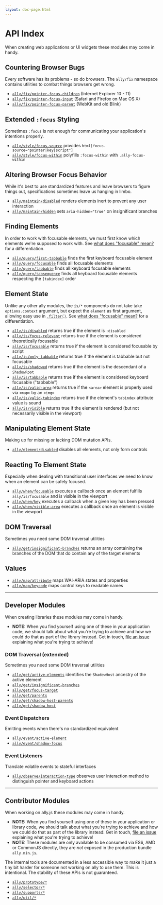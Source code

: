 ```yaml
---
layout: doc-page.html
---
```


# API Index

When creating web applications or UI widgets these modules may come in handy.


## Countering Browser Bugs

Every software has its problems - so do browsers. The `ally/fix` namespace contains utilities to combat things browsers get wrong.

* [`ally/fix/pointer-focus-children`](fix/pointer-focus-children.md) (Internet Explorer 10 - 11)
* [`ally/fix/pointer-focus-input`](fix/pointer-focus-input.md) (Safari and Firefox on Mac OS X)
* [`ally/fix/pointer-focus-parent`](fix/pointer-focus-parent.md) (WebKit and old Blink)


## Extended `:focus` Styling

Sometimes `:focus` is not enough for communicating your application's intentions properly.

* [`ally/style/focus-source`](style/focus-source.md) provides `html[focus-source="pointer|key|script"]`
* [`ally/style/focus-within`](style/focus-within.md) polyfills `:focus-within` with `.ally-focus-within`


## Altering Browser Focus Behavior

While it's best to use standardized features and leave browsers to figure things out, specifications sometimes leave us hanging in limbo.

* [`ally/maintain/disabled`](maintain/disabled.md) renders elements inert to prevent any user interaction
* [`ally/maintain/hidden`](maintain/hidden.md) sets `aria-hidden="true"` on insignificant branches


## Finding Elements

In order to work with focusable elements, we must first know which elements we're supposed to work with. See [what does "focusable" mean?](../what-is-focusable.md) for a differentiation.

* [`ally/query/first-tabbable`](query/first-tabbable.md) finds the first keyboard focusable element
* [`ally/query/focusable`](query/focusable.md) finds all focusable elements
* [`ally/query/tabbable`](query/tabbable.md) finds all keyboard focusable elements
* [`ally/query/tabsequence`](query/tabsequence.md) finds all keyboard focusable elements respecting the `[tabindex]` order


## Element State

Unlike any other ally modules, the `is/*` components do not take take `options.context` argument, but expect the `element` as first argument, allowing easy use in [`.filter()`](https://developer.mozilla.org/en-US/docs/Web/JavaScript/Reference/Global_Objects/Array/filter). See [what does "focusable" mean?](../what-is-focusable.md) for a differentiation.

* [`ally/is/disabled`](is/disabled.md) returns true if the element is `:disabled`
* [`ally/is/focus-relevant`](is/focus-relevant.md) returns true if the element is considered theoretically focusable
* [`ally/is/focusable`](is/focusable.md) returns true if the element is considered focusable by script
* [`ally/is/only-tabbable`](is/only-tabbable.md) returns true if the element is tabbable but not focusable
* [`ally/is/shadowed`](is/shadowed.md) returns true if the element is the descendant of a `ShadowRoot`
* [`ally/is/tabbable`](is/tabbable.md) returns true if the element is considered keyboard focusable ("tabbable")
* [`ally/is/valid-area`](is/valid-area.md) returns true if the `<area>` element is properly used via `<map>` by an `<img>`
* [`ally/is/valid-tabindex`](is/valid-tabindex.md) returns true if the element's `tabindex` attribute value is sound
* [`ally/is/visible`](is/visible.md) returns true if the element is rendered (but not necessarily visible in the viewport)


## Manipulating Element State

Making up for missing or lacking DOM mutation APIs.

* [`ally/element/disabled`](element/disabled.md) disables all elements, not only form controls


## Reacting To Element State

Especially when dealing with transitional user interfaces we need to know when an element can be safely focused.

* [`ally/when/focusable`](when/focusable.md) executes a callback once an element fulfills `ally/is/focusable` and is visible in the viewport
* [`ally/when/key`](when/key.md) executes a callback when a given key has been pressed
* [`ally/when/visible-area`](when/visible-area.md) executes a callback once an element is visible in the viewport


## DOM Traversal

Sometimes you need some DOM traversal utilities

* [`ally/get/insignificant-branches`](get/insignificant-branches.md) returns an array containing the branches of the DOM that do contain any of the target elements


## Values

* [`ally/map/attribute`](map/attribute.md) maps WAI-ARIA states and properties
* [`ally/map/keycode`](map/keycode.md) maps control keys to readable names


---

## Developer Modules

When creating libraries these modules may come in handy.

* **NOTE:** When you find yourself using one of these in your application code, we should talk about what you're trying to achieve and how we could do that as part of the library instead. Get in touch, [file an issue](https://github.com/medialize/ally.js/issues) explaining what you're trying to achieve!


### DOM Traversal (extended)

Sometimes you need some DOM traversal utilities

* [`ally/get/active-elements`](get/active-elements.md) identifies the `ShadowHost` ancestry of the active element
* [`ally/get/insignificant-branches`](get/insignificant-branches.md)
* [`ally/get/focus-target`](get/focus-target.md)
* [`ally/get/parents`](get/parents.md)
* [`ally/get/shadow-host-parents`](get/shadow-host-parents.md)
* [`ally/get/shadow-host`](get/shadow-host.md)


### Event Dispatchers

Emitting events when there's no standardized equivalent

* [`ally/event/active-element`](event/active-element.md)
* [`ally/event/shadow-focus`](event/shadow-focus.md)


### Event Listeners

Translate volatile events to stateful interfaces

* [`ally/observe/interaction-type`](observe/interaction-type.md) observes user interaction method to distinguish pointer and keyboard actions


---

## Contributor Modules

When working on ally.js these modules may come in handy.

* **NOTE:** When you find yourself using one of these in your application or library code, we should talk about what you're trying to achieve and how we could do that as part of the library instead. Get in touch, [file an issue](https://github.com/medialize/ally.js/issues) explaining what you're trying to achieve!
* **NOTE:** These modules are only available to be consumed via ES6, AMD or CommonJS directly, they are *not* exposed in the production bundle `ally.min.js`.

The internal tools are documented in a less accessible way to make it just a tiny bit harder for someone not working on ally to use them. This is intentional. The stability of these APIs is not guaranteed.

* [`ally/prototype/*`](prototype.md)
* [`ally/selector/*`](selector.md)
* [`ally/supports/*`](supports.md)
* [`ally/util/*`](util.md)
